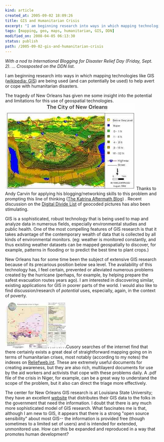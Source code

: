 ```yaml
--- 
kind: article
created_at: 2005-09-02 18:09:26
title: GIS and Humanitarian Crisis
excerpt: "I am beginning research into ways in which mapping technologies like GIS are being used (and can potentially be used) to help avert or cope with humanitarian disasters."
tags: [mapping, geo, maps, humanitarian, GIS, DDN]
modified_on: 2008-04-05 06:13:30
status: publish 
path: /2005-09-02-gis-and-humanitarian-crisis
---
```


<em>With a nod to International Blogging for Disaster Relief Day (Friday, Sept. 2).  ... Crossposted on the DDN list.</em>

I am beginning research into ways in which mapping technologies like GIS (<a href="http://en.wikipedia.org/wiki/Gis">wikipedia: GIS</a>) are being used (and can potentially be used) to help avert or cope with humanitarian disasters.

The tragedy of New Orleans has given me some insight into the potential and limitations for this use of geospatial technologies. <img alt="New Orleans below sea level" src="/images/NO-below-Sea-level.jpg" />
Thanks to Andy Carvin for applying his blogging/networking skills to this problem and prompting this line of thinking (<a href="http://katrina05.blogspot.com/">The Katrina Aftermath Blog</a>) . Recent discussion on the <a href="http://www.digitaldivide.net/community/digitaldivide">Digital Divide List</a> of geocoded pictures has also been stimulating.

GIS is a sophisticated, robust technology that is being used to map and analyze data in numerous fields, especially environmental studies and public health. One of the most compelling features of GIS research is that it takes advantage of the contemporary wealth of data that is collected by all kinds of environmental monitors. (eg: weather is monitored constantly, and thus existing weather datasets can be mapped geospatially to discover, for example, patterns in flooding or to predict the best time to plant crops.)

New Orleans has for some time been the subject of extensive GIS research because of its precarious position below sea level. The availability of this technology has, I feel certain, prevented or alleviated numerous problems created by the hurricane (perhaps, for example, by helping prepare the safest evacuation routes years ago). I am interested in discovering similar, existing applications for GIS in poorer parts of the world. I would also like to find discussion/research of <em>potential</em> uses, especially, again, in the context of poverty.

<img alt="niger" src="/images/niger-small.jpg">Cusory searches of the internet  find that there certainly exists a great deal of straightforward mapping going on in terms of humanitarian crises, most notably (according to my notes) the indexes on <a href="http://www.Reliefweb.int">Reliefweb.int</a>. These are extremely useful documents for creating awareness, but they are also rich, multilayerd documents for use by the aid workers and activists that cope with these problems daily. A .pdf file of the crisis in Niger, for example, can be a great way to understand the scope of the problem, but it also can direct the triage more effectively. 

The center for New Orleans GIS research is at Louisiana State University; they have an excellent <a href="http://www.publichealth.hurricane.lsu.edu">website</a> that distributes their GIS data to the folks in the government that need the information. I doubt that there is any much more sophisticated model of GIS research. What fascinates me is that, although I am new to GIS, it appears that there is a strong "open source sensibility" about most GIS-- the information is provided free (though sometimes to a limited set of users) and is intended for extended, unmonitored use. How can this be expanded and reproduced in a way that promotes human development?